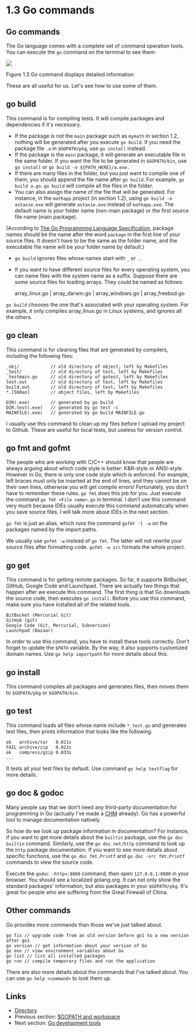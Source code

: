 # 1.3 Go commands

## Go commands

The Go language comes with a complete set of command operation tools. You can execute the `go` command on the terminal to see them:

![](images/1.3.go.png)

Figure 1.3 Go command displays detailed information

These are all useful for us. Let's see how to use some of them.

## go build

This command is for compiling tests. It will compile packages and dependencies if it's necessary.

* If the package is not the `main` package such as `mymath` in section 1.2, nothing will be generated after you execute `go build`. If you need the package file `.a` in `$GOPATH/pkg`, use `go install` instead.
* If the package is the `main` package, it will generate an executable file in the same folder. If you want the file to be generated in `$GOPATH/bin`, use `go install` or `go build -o ${PATH_HERE}/a.exe.`
* If there are many files in the folder, but you just want to compile one of them, you should append the file name after `go build`. For example, `go build a.go`. `go build` will compile all the files in the folder.
* You can also assign the name of the file that will be generated. For instance, in the `mathapp` project (in section 1.2), using `go build -o astaxie.exe` will generate `astaxie.exe` instead of `mathapp.exe`. The default name is your folder name (non-main package) or the first source file name (main package).

(According to [The Go Programming Language Specification](https://golang.org/ref/spec), package names should be the name after the word `package` in the first line of your source files. It doesn't have to be the same as the folder name, and the executable file name will be your folder name by default.)

* `go build` ignores files whose names start with `_` or `.`.
*   If you want to have different source files for every operating system, you can name files with the system name as a suffix. Suppose there are some source files for loading arrays. They could be named as follows:

    array\_linux.go | array\_darwin.go | array\_windows.go | array\_freebsd.go

`go build` chooses the one that's associated with your operating system. For example, it only compiles array\_linux.go in Linux systems, and ignores all the others.

## go clean

This command is for cleaning files that are generated by compilers, including the following files:

```
_obj/            // old directory of object, left by Makefiles
_test/           // old directory of test, left by Makefiles
_testmain.go     // old directory of gotest, left by Makefiles
test.out         // old directory of test, left by Makefiles
build.out        // old directory of test, left by Makefiles
*.[568ao]        // object files, left by Makefiles

DIR(.exe)        // generated by go build
DIR.test(.exe)   // generated by go test -c
MAINFILE(.exe)   // generated by go build MAINFILE.go
```

I usually use this command to clean up my files before I upload my project to Github. These are useful for local tests, but useless for version control.

## go fmt and gofmt

The people who are working with C/C++ should know that people are always arguing about which code style is better: K\&R-style or ANSI-style. However in Go, there is only one code style which is enforced. For example, left braces must only be inserted at the end of lines, and they cannot be on their own lines, otherwise you will get compile errors! Fortunately, you don't have to remember these rules. `go fmt` does this job for you. Just execute the command `go fmt <File name>.go` in terminal. I don't use this command very much because IDEs usually execute this command automatically when you save source files. I will talk more about IDEs in the next section.

`go fmt` is just an alias, which runs the command `gofmt -l -w` on the packages named by the import paths.

We usually use `gofmt -w` instead of `go fmt`. The latter will not rewrite your source files after formatting code. `gofmt -w src` formats the whole project.

## go get

This command is for getting remote packages. So far, it supports BitBucket, GitHub, Google Code and Launchpad. There are actually two things that happen after we execute this command. The first thing is that Go downloads the source code, then executes `go install`. Before you use this command, make sure you have installed all of the related tools.

```
BitBucket (Mercurial Git)
GitHub (git)
Google Code (Git, Mercurial, Subversion)
Launchpad (Bazaar)
```

In order to use this command, you have to install these tools correctly. Don't forget to update the `$PATH` variable. By the way, it also supports customized domain names. Use `go help importpath` for more details about this.

## go install

This command compiles all packages and generates files, then moves them to `$GOPATH/pkg` or `$GOPATH/bin`.

## go test

This command loads all files whose name include `*_test.go` and generates test files, then prints information that looks like the following.

```
ok   archive/tar   0.011s
FAIL archive/zip   0.022s
ok   compress/gzip 0.033s
...
```

It tests all your test files by default. Use command `go help testflag` for more details.

## go doc & godoc

Many people say that we don't need any third-party documentation for programming in Go (actually I've made a [CHM](https://github.com/astaxie/godoc) already). Go has a powerful tool to manage documentation natively.

So how do we look up package information in documentation? For instance, if you want to get more details about the `builtin` package, use the `go doc builtin` command. Similarly, use the `go doc net/http` command to look up the `http` package documentation. If you want to see more details about specific functions, use the `go doc fmt.Printf` and `go doc -src fmt.Printf` commands to view the source code.

Execute the `godoc -http=:8080` command, then open `127.0.0.1:8080` in your browser. You should see a localized golang.org. It can not only show the standard packages' information, but also packages in your `$GOPATH/pkg`. It's great for people who are suffering from the Great Firewall of China.

## Other commands

Go provides more commands than those we've just talked about.

```
go fix // upgrade code from an old version before go1 to a new version after go1
go version // get information about your version of Go
go env // view environment variables about Go
go list // list all installed packages
go run // compile temporary files and run the application
```

There are also more details about the commands that I've talked about. You can use `go help <command>` to look them up.

## Links

* [Directory](preface.md)
* Previous section: [$GOPATH and workspace](01.2.md)
* Next section: [Go development tools](01.4.md)
